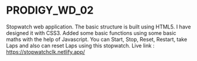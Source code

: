 # PRODIGY_WD_02
Stopwatch web application. The basic structure is built using HTML5. I have designed it with CSS3. Added some basic functions using some basic maths with the help of Javascript. You can Start, Stop, Reset, Restart, take Laps and also can reset Laps using this stopwatch.
Live link : https://stopwatchclk.netlify.app/
